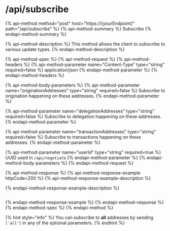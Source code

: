 # /api/subscribe

{% api-method method="post" host="https://{yourEndpoint}" path="/api/subscribe" %}
{% api-method-summary %}
Subscribe
{% endapi-method-summary %}

{% api-method-description %}
This method allows the client to subscribe to various update types. 
{% endapi-method-description %}

{% api-method-spec %}
{% api-method-request %}
{% api-method-headers %}
{% api-method-parameter name="Content-Type" type="string" required=false %}
application/json
{% endapi-method-parameter %}
{% endapi-method-headers %}

{% api-method-body-parameters %}
{% api-method-parameter name="originationAddresses" type="string" required=false %}
Subscribe to origination happening on these addresses.
{% endapi-method-parameter %}

{% api-method-parameter name="delegationAddresses" type="string" required=false %}
Subscribe to delegation happening on these addresses.
{% endapi-method-parameter %}

{% api-method-parameter name="transactionAddresses" type="string" required=false %}
Subscribe to transactions happening on these addresses.
{% endapi-method-parameter %}

{% api-method-parameter name="userId" type="string" required=true %}
UUID used in `/api/negotiate`
{% endapi-method-parameter %}
{% endapi-method-body-parameters %}
{% endapi-method-request %}

{% api-method-response %}
{% api-method-response-example httpCode=200 %}
{% api-method-response-example-description %}

{% endapi-method-response-example-description %}

```

```
{% endapi-method-response-example %}
{% endapi-method-response %}
{% endapi-method-spec %}
{% endapi-method %}

{% hint style="info" %}
You can subscribe to **all** addresses by sending `['all']` in any of the optional parameters.
{% endhint %}

